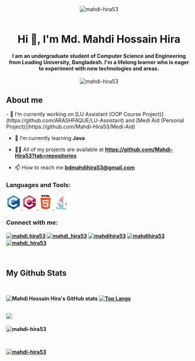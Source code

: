 <div align="center"><img src="https://cdn.pixabay.com/photo/2015/04/20/13/17/work-731198__340.jpges/banner.png" alt="mahdi-hira53"></div><br>
<h1 align="center">Hi 👋, I'm Md. Mahdi Hossain Hira</h1>
<h4 align="center">I am an undergraduate student of Computer Science and Engineering from Leading University, Bangladesh. I'm a lifelong learner who is eager to experiment with new technologies and areas.</h4>

<p align="center"> <img src="https://komarev.com/ghpvc/?username=mahdi-hira53&label=Profile%20views&color=0e75b6&style=flat" alt="mahdi-hira53" /> </p>

<h2><b>About me</b></h2>
- 🔭 I’m currently working on [LU Assistant (OOP Course Project)](https://github.com/ARASHFAQUE/LU-Assistant) and [Medi Aid (Personal Project)](https://github.com/Mahdi-Hira53/Medi-Aid)

- 🌱 I’m currently learning **Java**
- 👨‍💻 All of my projects are available at **https://github.com/Mahdi-Hira53?tab=repositories**

- 📫 How to reach me **bdmahdihira53@gmail.com**

<h3 align="left"><b>Languages and Tools:<b></h3>
<p align="left"> <a href="https://www.cprogramming.com/" target="_blank"> <img src="https://raw.githubusercontent.com/devicons/devicon/master/icons/c/c-original.svg" alt="c" width="40" height="40"/> </a> <a href="https://www.w3schools.com/cpp/" target="_blank"> <img src="https://raw.githubusercontent.com/devicons/devicon/master/icons/cplusplus/cplusplus-original.svg" alt="cplusplus" width="40" height="40"/> </a> <a href="https://www.w3.org/html/" target="_blank"> <img src="https://raw.githubusercontent.com/devicons/devicon/master/icons/html5/html5-original-wordmark.svg" alt="html5" width="40" height="40"/> </a> <a href="https://www.java.com" target="_blank"> <img src="https://raw.githubusercontent.com/devicons/devicon/master/icons/java/java-original.svg" alt="java" width="40" height="40"/> </a> </p>
  
<h3 align="left"><b>Connect with me:<b></h3>
<p align="left">
<a href="https://fb.com/mahdi.hira53" target="blank"><img align="center" src="https://raw.githubusercontent.com/rahuldkjain/github-profile-readme-generator/master/src/images/icons/Social/facebook.svg" alt="mahdi.hira53" height="30" width="40" /></a>
<a href="https://instagram.com/mahdi_hira53" target="blank"><img align="center" src="https://raw.githubusercontent.com/rahuldkjain/github-profile-readme-generator/master/src/images/icons/Social/instagram.svg" alt="mahdi_hira53" height="30" width="40" /></a>
<a href="https://www.codechef.com/users/mahdihira53" target="blank"><img align="center" src="https://cdn.jsdelivr.net/npm/simple-icons@3.1.0/icons/codechef.svg" alt="mahdihira53" height="30" width="40" /></a>
<a href="https://www.hackerrank.com/mahdihira53" target="blank"><img align="center" src="https://raw.githubusercontent.com/rahuldkjain/github-profile-readme-generator/master/src/images/icons/Social/hackerrank.svg" alt="mahdihira53" height="30" width="40" /></a>
<a href="https://codeforces.com/profile/mahdi_hira53" target="blank"><img align="center" src="https://cdn.jsdelivr.net/npm/simple-icons@3.0.1/icons/codeforces.svg" alt="mahdi_hira53" height="30" width="40" /></a>
</p><br><h2>My Github Stats</h2><br>

![Mahdi Hossain Hira's GitHub stats](https://github-readme-stats.vercel.app/api?username=Mahdi-Hira53&theme=github_dark&show_icons=true)
[![Top Langs](https://github-readme-stats.vercel.app/api/top-langs/?username=Mahdi-Hira53&layout=compact&theme=github_dark&show_icons=true)](https://github.com/Mahdi-Hira53/github-readme-stats)
  

<br><img src="https://activity-graph.herokuapp.com/graph?username=Mahdi-Hira53">

<p><img align="center" src="https://github-readme-streak-stats.herokuapp.com/?user=mahdi-hira53&" alt="mahdi-hira53" /></p><br>
  
<p align="left"> <a href="https://github.com/ryo-ma/github-profile-trophy"><img src="https://github-profile-trophy.vercel.app/?username=mahdi-hira53" alt="mahdi-hira53" /></a> </p>
 
